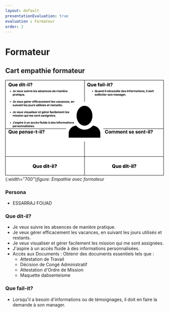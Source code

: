 ```yaml
---
layout: default
presentationEvaluation: true
evaluation : Formateur
order: 2
---
```


# Formateur

## Cart empathie formateur

![Cart empathie formateur](./images/Carte_dempathie-Formateur.png){:width="700"}*figure: Empathie avec formateur* 

<!-- note -->

### Persona

- ESSARRAJ FOUAD

### Que dit-il?

- Je veux suivre les absences de manière pratique.
- Je veux gérer efficacement les vacances, en suivant les jours utilisés et restants.
- Je veux visualiser et gérer facilement les mission qui me sont assignées.
- J'aspire à un accès fluide à des informations personnalisées.
- Accès aux Documents : Obtenir des documents essentiels tels que :
    - Attestation de Travail
    - Décision de Congé Administratif
    - Attestation d'Ordre de Mission
    - Maquette dabsenteisme

### Que fail-it?

- Lorsqu'il a besoin d'informations ou de témoignages, il doit en faire la demande à son manager.

<!-- new slide -->